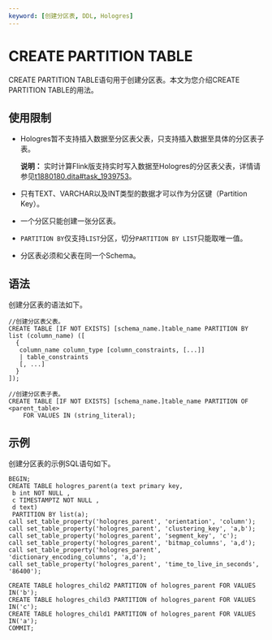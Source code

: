 ```yaml
---
keyword: [创建分区表, DDL, Hologres]
---
```


# CREATE PARTITION TABLE

CREATE PARTITION TABLE语句用于创建分区表。本文为您介绍CREATE PARTITION TABLE的用法。

## 使用限制

-   Hologres暂不支持插入数据至分区表父表，只支持插入数据至具体的分区表子表。

    **说明：** 实时计算Flink版支持实时写入数据至Hologres的分区表父表，详情请参见[t1880180.dita\#task\_1939753](/intl.zh-CN/数据接入/大数据/实时计算Flink版/使用实时数据API写入分区父表.md)。

-   只有TEXT、VARCHAR以及INT类型的数据才可以作为分区键（Partition Key）。
-   一个分区只能创建一张分区表。
-   `PARTITION BY`仅支持`LIST`分区，切分`PARTITION BY LIST`只能取唯一值。
-   分区表必须和父表在同一个Schema。

## 语法

创建分区表的语法如下。

```
//创建分区表父表。
CREATE TABLE [IF NOT EXISTS] [schema_name.]table_name PARTITION BY list (column_name) ([
  {
   column_name column_type [column_constraints, [...]]
   | table_constraints
   [, ...]
  }
]);

//创建分区表子表。
CREATE TABLE [IF NOT EXISTS] [schema_name.]table_name PARTITION OF <parent_table>
    FOR VALUES IN (string_literal);
```

## 示例

创建分区表的示例SQL语句如下。

```
BEGIN;
CREATE TABLE hologres_parent(a text primary key,
 b int NOT NULL , 
 c TIMESTAMPTZ NOT NULL , 
 d text)
 PARTITION BY list(a);
call set_table_property('hologres_parent', 'orientation', 'column');
call set_table_property('hologres_parent', 'clustering_key', 'a,b'); 
call set_table_property('hologres_parent', 'segment_key', 'c');
call set_table_property('hologres_parent', 'bitmap_columns', 'a,d'); 
call set_table_property('hologres_parent', 'dictionary_encoding_columns', 'a,d'); 
call set_table_property('hologres_parent', 'time_to_live_in_seconds', '86400');

CREATE TABLE hologres_child2 PARTITION of hologres_parent FOR VALUES IN('b');
CREATE TABLE hologres_child3 PARTITION of hologres_parent FOR VALUES IN('c');
CREATE TABLE hologres_child1 PARTITION of hologres_parent FOR VALUES IN('a');
COMMIT;
```

